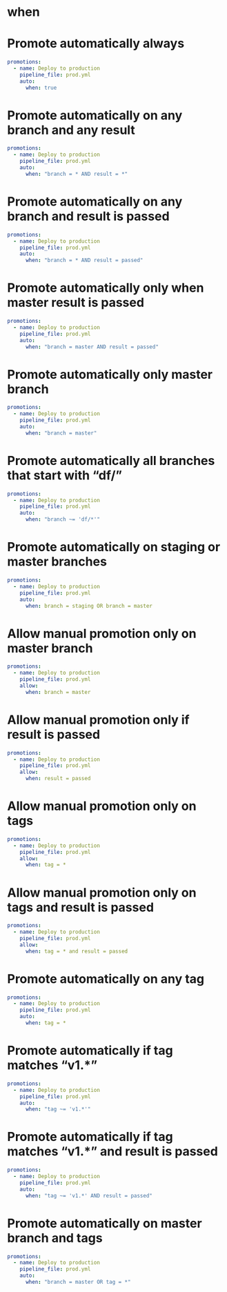 # when

# Promote automatically always

```yaml
promotions:
  - name: Deploy to production
    pipeline_file: prod.yml
    auto: 
      when: true
```    

# Promote automatically on any branch and any result

```yaml
promotions:
  - name: Deploy to production
    pipeline_file: prod.yml
    auto: 
      when: "branch = * AND result = *"
```

# Promote automatically on any branch and result is passed

```yaml
promotions:
  - name: Deploy to production
    pipeline_file: prod.yml
    auto: 
      when: "branch = * AND result = passed"
```

# Promote automatically only when master result is passed

```yaml
promotions:
  - name: Deploy to production
    pipeline_file: prod.yml
    auto: 
      when: "branch = master AND result = passed"
```

# Promote automatically only master branch

```yaml
promotions:
  - name: Deploy to production
    pipeline_file: prod.yml
    auto: 
      when: "branch = master"
```

# Promote automatically all branches that start with “df/”

```yaml
promotions:
  - name: Deploy to production
    pipeline_file: prod.yml
    auto: 
      when: "branch ~= 'df/*'"
```

# Promote automatically on staging or master branches

```yaml
promotions:
  - name: Deploy to production
    pipeline_file: prod.yml
    auto: 
      when: branch = staging OR branch = master
```

# Allow manual promotion only on master branch

```yaml
promotions:
  - name: Deploy to production
    pipeline_file: prod.yml
    allow: 
      when: branch = master
```

# Allow manual promotion only if result is passed

```yaml
promotions:
  - name: Deploy to production
    pipeline_file: prod.yml
    allow: 
      when: result = passed
```

# Allow manual promotion only on tags

```yaml
promotions:
  - name: Deploy to production
    pipeline_file: prod.yml
    allow: 
      when: tag = *
```

# Allow manual promotion only on tags and result is passed

```yaml
promotions:
  - name: Deploy to production
    pipeline_file: prod.yml
    allow: 
      when: tag = * and result = passed
```

# Promote automatically on any tag

```yaml
promotions:
  - name: Deploy to production
    pipeline_file: prod.yml
    auto: 
      when: tag = *
```

# Promote automatically if tag matches “v1.*”

```yaml
promotions:
  - name: Deploy to production
    pipeline_file: prod.yml
    auto: 
      when: "tag ~= 'v1.*'"
```


# Promote automatically if tag matches “v1.*” and result is passed

```yaml
promotions:
  - name: Deploy to production
    pipeline_file: prod.yml
    auto: 
      when: "tag ~= 'v1.*' AND result = passed"
```

# Promote automatically on master branch and tags

```yaml
promotions:
  - name: Deploy to production
    pipeline_file: prod.yml
    auto: 
      when: "branch = master OR tag = *"
```
